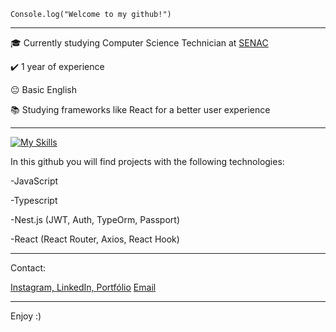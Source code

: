 <code>Console.log("Welcome to my github!")</code>
<hr>

<p>🎓 Currently studying Computer Science Technician at <a href="https://www.sp.senac.br/senac-sao-bernardo-do-campo" target="blank_">SENAC</a></p>
<p>✔️ 1 year of experience</p>
<p>😐 Basic English </p>
<p>📚 Studying frameworks like React for a better user experience</p>
<hr>

[![My Skills](https://skillicons.dev/icons?i=javascript,typescript,react,nest,mysql)](https://skillicons.dev)

In this github you will find projects with the following technologies:
<p>-JavaScript</p> 
<p>-Typescript</p> 
<p>-Nest.js (JWT, Auth, TypeOrm, Passport)</p>
<p>-React (React Router, Axios, React Hook)</p>


<hr>

Contact:
<p><a href="https://www.instagram.com/pedroalm._/" target="_blank">Instagram, </a><a href="https://www.linkedin.com/in/pedroaugustosantosalmeida/" target="_blank">LinkedIn, </a>
<a href="https://psalmeida-portfolio.vercel.app/">Portfólio</a>
<a href= "mailto:almeida.pedroaugusto25@gmail.com">Email</a></p>


<hr>

Enjoy :)
